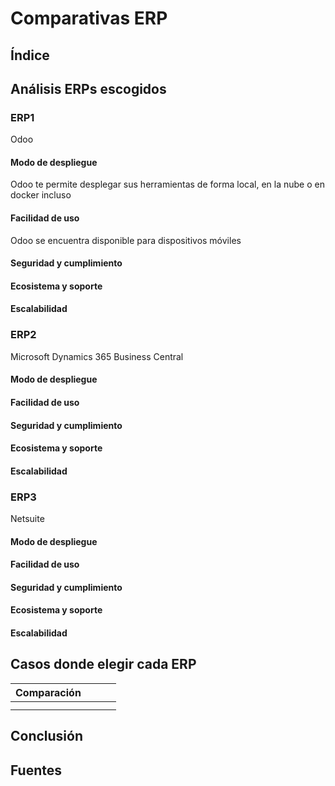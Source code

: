 # Comparativas ERP
## Índice

## Análisis ERPs escogidos
### ERP1
Odoo
#### Modo de despliegue

Odoo te permite desplegar sus herramientas de forma local, en la nube o en docker incluso
#### Facilidad de uso

Odoo se encuentra disponible para dispositivos móviles

#### Seguridad y cumplimiento

#### Ecosistema y soporte

#### Escalabilidad

### ERP2
Microsoft Dynamics 365 Business Central
#### Modo de despliegue

#### Facilidad de uso

#### Seguridad y cumplimiento

#### Ecosistema y soporte

#### Escalabilidad

### ERP3
Netsuite
#### Modo de despliegue

#### Facilidad de uso

#### Seguridad y cumplimiento

#### Ecosistema y soporte

#### Escalabilidad


## Casos donde elegir cada ERP


| Comparación |     |     |     |
| ----------- | --- | --- | --- |
|             |     |     |     |
|             |     |     |     |
## Conclusión

## Fuentes
